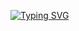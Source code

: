 [![Typing SVG](https://readme-typing-svg.herokuapp.com/?color=#ff69b4&size=35&center=true&vCenter=true&width=1000&lines=HELLO,+My+name+is+Larissa+santos;I'm+23+years+old;I'm+from+Brazil;Data+Scientist;Be+Welcome!+:%29)](https://git.io/typing-svg)
